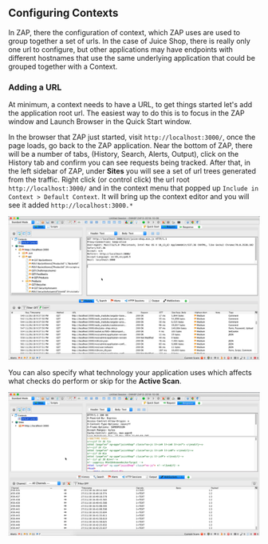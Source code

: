 ## Configuring Contexts
In ZAP, there the configuration of context, which ZAP uses are used to group together a set of urls. In the case of Juice Shop,
there is really only one url to configure, but other applications may have endpoints with different hostnames that use the 
same underlying application that could be grouped together with a Context.

### Adding a URL
At minimum, a context needs to have a URL, to get things started let's add the application root url. The easiest way to do this is
to focus in the ZAP window and Launch Browser in the Quick Start window.

In the browser that ZAP just started, visit `http://localhost:3000/`, once the page loads, go back to the ZAP application. 
Near the bottom of ZAP, there will be a number of tabs, (History, Search, Alerts, Output), click on the History tab and confirm 
you can see requests being tracked. After that, in the left sidebar of ZAP, under **Sites** you will see a set of url trees generated from the traffic. Right click (or control click) the url root `http://localhost:3000/` and in the context menu that 
popped up `Include in Context > Default Context`. It will bring up the context editor and you will see it added `http://localhost:3000.*`


![Include in Context](assets/images/zap-include-context.gif)


You can also specify what technology your application uses which affects what checks do perform or skip for the **Active Scan**.

![Specify Context Tech](assets/images/zap-context-tech.gif)
